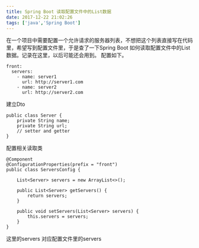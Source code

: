 ```yaml
---
title: Spring Boot 读取配置文件中的List数据
date: 2017-12-22 21:02:26
tags: ['java','Spring Boot']
---
```

在一个项目中需要配置一个允许请求的服务器列表，不想把这个列表直接写在代码里，希望写到配置文件里，于是查了一下Spring Boot 如何读取配置文件中的List数据。记录在这里，以后可能还会用到。
配置如下。
```
front:
  servers:
    - name: server1
      url: http://server1.com
    - name: server2
      url: http://server2.com

```
建立Dto
```
public class Server {
    private String name;
    private String url;
    // setter and getter
}
```
配置相关读取类
```
@Component
@ConfigurationProperties(prefix = "front")
public class ServersConfig {

    List<Server> servers = new ArrayList<>();

    public List<Server> getServers() {
        return servers;
    }

    public void setServers(List<Server> servers) {
        this.servers = servers;
    }
}
```
这里的servers 对应配置文件里的servers
